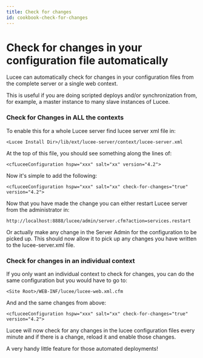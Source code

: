 ```yaml
---
title: Check for changes
id: cookbook-check-for-changes
---
```


# Check for changes in your configuration file automatically #
Lucee can automatically check for changes in your configuration files from the complete server or a single web context.

This is useful if you are doing scripted deploys and/or synchronization from, for example, a master instance to many slave instances of Lucee.

### Check for Changes in ALL the contexts

To enable this for a whole Lucee server find lucee server xml file in:

	<Lucee Install Dir>/lib/ext/lucee-server/context/lucee-server.xml

At the top of this file, you should see something along the lines of:

	<cfLuceeConfiguration hspw="xxx" salt="xx" version="4.2">

Now it's simple to add the following:

	<cfLuceeConfiguration hspw="xxx" salt="xx" check-for-changes="true" version="4.2">


Now that you have made the change you can either restart Lucee server from the administrator in:

	http://localhost:8888/lucee/admin/server.cfm?action=services.restart

Or actually make any change in the Server Admin for the configuration to be picked up. This should now allow it to pick up any changes you have written to the lucee-server.xml file.

### Check for changes in an individual context

If you only want an individual context to check for changes, you can do the same configuration but you would have to go to:

	<Site Root>/WEB-INF/lucee/lucee-web.xml.cfm

And and the same changes from above:

	<cfLuceeConfiguration hspw="xxx" salt="xx" check-for-changes="true" version="4.2">

Lucee will now check for any changes in the lucee configuration files every minute and if there is a change, reload it and enable those changes.

A very handy little feature for those automated deployments!
